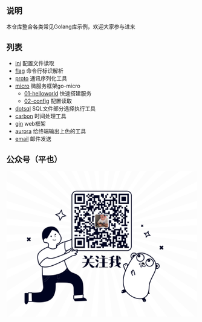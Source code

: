 ## 说明
本仓库整合各类常见Golang库示例，欢迎大家参与进来

## 列表
- [ini](ini) 配置文件读取
- [flag](flag) 命令行标识解析
- [proto](proto) 通讯序列化工具
- [micro](micro) 微服务框架go-micro
    - [01-helloworld](micro/01-helloworld) 快速搭建服务
    - [02-config](micro/02-config) 配置读取
- [dotsql](dotsql) SQL文件部分选择执行工具
- [carbon](carbon) 时间处理工具
- [gin](gin) web框架
- [aurora](aurora) 给终端输出上色的工具
- [email](email) 邮件发送

## 公众号（平也）
![image](qrcode.png)